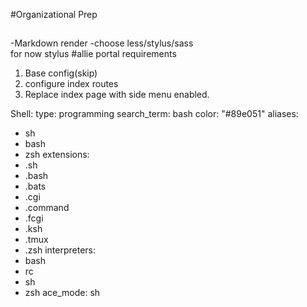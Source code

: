 #Organizational Prep


##
 -Markdown render
 -choose less/stylus/sass	
 	for now stylus
#allie portal requirements

1. Base config(skip)
2. configure index routes
3. Replace index page with side menu enabled.



Shell:
  type: programming
  search_term: bash
  color: "#89e051"
  aliases:
  - sh
  - bash
  - zsh
  extensions:
  - .sh
  - .bash
  - .bats
  - .cgi
  - .command
  - .fcgi
  - .ksh
  - .tmux
  - .zsh
  interpreters:
  - bash
  - rc
  - sh
  - zsh
  ace_mode: sh